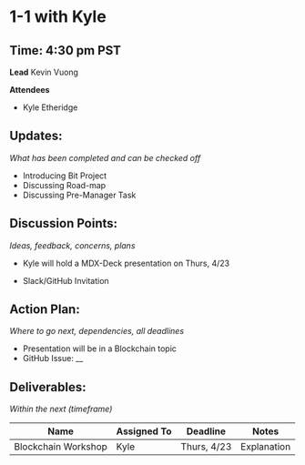 # 1-1 with Kyle

## Time: 4:30 pm PST

**Lead**
Kevin Vuong

**Attendees**
* Kyle Etheridge

## Updates:

*What has been completed and can be checked off*

* Introducing Bit Project
* Discussing Road-map
* Discussing Pre-Manager Task

## Discussion Points:

*Ideas, feedback, concerns, plans*

* Kyle will hold a MDX-Deck presentation on Thurs, 4/23

* Slack/GitHub Invitation

## Action Plan:
*Where to go next, dependencies, all deadlines*
* Presentation will be in a Blockchain topic
* GitHub Issue: __

## Deliverables:
*Within the next (timeframe)*

Name  | Assigned To | Deadline | Notes
------|-------------|----------|------
 Blockchain Workshop | Kyle        | Thurs, 4/23 | Explanation
